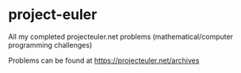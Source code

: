 # project-euler
All my completed projecteuler.net problems (mathematical/computer programming challenges)

Problems can be found at https://projecteuler.net/archives

